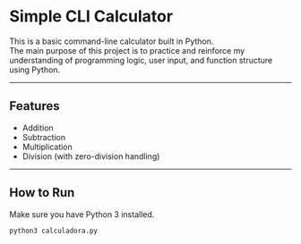 # Simple CLI Calculator

This is a basic command-line calculator built in Python.  
The main purpose of this project is to practice and reinforce my understanding of programming logic, user input, and function structure using Python.

---

## Features

- Addition
- Subtraction
- Multiplication
- Division (with zero-division handling)

---

## How to Run

Make sure you have Python 3 installed.

```bash
python3 calculadora.py

